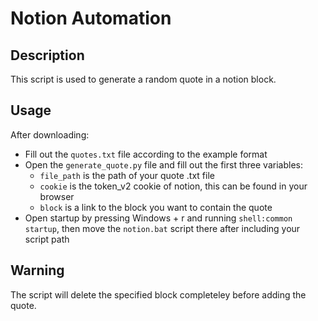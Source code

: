 # Notion Automation

## Description

This script is used to generate a random quote in a notion block.

## Usage

After downloading:
- Fill out the `quotes.txt` file according to the example format
- Open the `generate_quote.py` file and fill out the first three variables:
    - `file_path` is the path of your quote .txt file
    - `cookie` is the token_v2 cookie of notion, this can be found in your browser
    - `block` is a link to the block you want to contain the quote
- Open startup by pressing Windows + r and running `shell:common startup`, then move the `notion.bat` script there after including your script path

## Warning

The script will delete the specified block completeley before adding the quote.